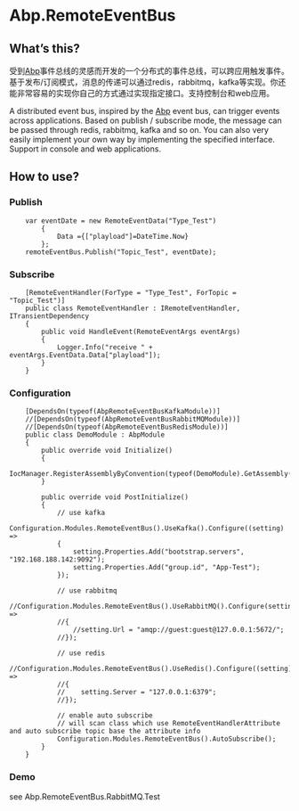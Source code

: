 # Abp.RemoteEventBus
## What’s this?

受到[Abp](https://github.com/FJQBT/ABP)事件总线的灵感而开发的一个分布式的事件总线，可以跨应用触发事件。基于发布/订阅模式，消息的传递可以通过redis，rabbitmq，kafka等实现。你还能非常容易的实现你自己的方式通过实现指定接口。支持控制台和web应用。

A distributed event bus, inspired by the [Abp](https://github.com/FJQBT/ABP) event bus, can trigger events across applications. Based on publish / subscribe mode, the message can be passed through redis, rabbitmq, kafka and so on. You can also very easily implement your own way by implementing the specified interface. Support in console and web applications.

## How to use?

### Publish

```
    var eventDate = new RemoteEventData("Type_Test")
        {
            Data ={["playload"]=DateTime.Now}
        };
    remoteEventBus.Publish("Topic_Test", eventDate);

```

### Subscribe

```
    [RemoteEventHandler(ForType = "Type_Test", ForTopic = "Topic_Test")]
    public class RemoteEventHandler : IRemoteEventHandler, ITransientDependency
    {
        public void HandleEvent(RemoteEventArgs eventArgs)
        {
            Logger.Info("receive " + eventArgs.EventData.Data["playload"]);
        }
    }
```
### Configuration

```
    [DependsOn(typeof(AbpRemoteEventBusKafkaModule))]
    //[DependsOn(typeof(AbpRemoteEventBusRabbitMQModule))]
    //[DependsOn(typeof(AbpRemoteEventBusRedisModule))]
    public class DemoModule : AbpModule
    {
        public override void Initialize()
        {
            IocManager.RegisterAssemblyByConvention(typeof(DemoModule).GetAssembly());
        }

        public override void PostInitialize()
        {
            // use kafka
            Configuration.Modules.RemoteEventBus().UseKafka().Configure((setting) =>
            {
                setting.Properties.Add("bootstrap.servers", "192.168.188.142:9092");
                setting.Properties.Add("group.id", "App-Test");
            });
            
            // use rabbitmq
            //Configuration.Modules.RemoteEventBus().UseRabbitMQ().Configure(setting =>
            //{
                //setting.Url = "amqp://guest:guest@127.0.0.1:5672/";
            //});
            
            // use redis
            //Configuration.Modules.RemoteEventBus().UseRedis().Configure((setting) =>
            //{
            //    setting.Server = "127.0.0.1:6379";
            //});
            
            // enable auto subscribe
            // will scan class which use RemoteEventHandlerAttribute and auto subscribe topic base the attribute info
            Configuration.Modules.RemoteEventBus().AutoSubscribe();
        }
    }
```
### Demo
see Abp.RemoteEventBus.RabbitMQ.Test